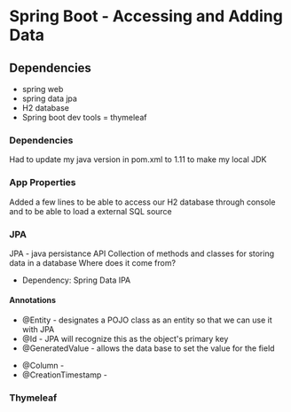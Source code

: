 # Spring Boot - Accessing and Adding Data

## Dependencies
- spring web
- spring data jpa
- H2 database
- Spring boot dev tools
= thymeleaf

### Dependencies
Had to update my java version in pom.xml to 1.11 to make my local JDK 

### App Properties
Added a few lines to be able to access our H2 database through console and to be able to load a external SQL source


### JPA
JPA - java persistance API
Collection of methods and classes for storing data in a database
Where does it come from?

- Dependency: Spring Data IPA

#### Annotations
* @Entity - designates a POJO class as an entity so that we can use it with JPA
* @Id - JPA will recognize this as the object's primary key
* @GeneratedValue - allows the data base to set the value for the field
- @Column - 
- @CreationTimestamp - 


### Thymeleaf